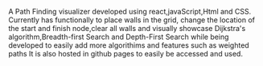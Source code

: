 A Path Finding visualizer developed using react,javaScript,Html and CSS. 
Currently has functionally to place walls in the grid, change the location of the start and finish node,clear all walls 
and visually showcase Dijkstra's algorithm,Breadth-first Search and Depth-First Search while being developed to easily add more algorithims and features such as weighted paths
It is also hosted in github pages to easily be accessed and used.
